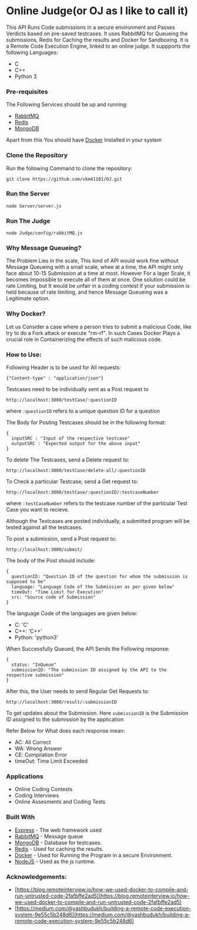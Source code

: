 # Online Judge(or OJ as I like to call it)

This API Runs Code submissions in a secure environment and Passes Verdicts based
 on pre-saved testcases. It uses RabbitMQ for Queueing the submissions, Redis for Caching the results and Docker for Sandboxing. It is a Remote Code Execution Engine, linked to an online judge. It suppports the following Languages:

 * C
 * C++
 * Python 3

 ### Pre-requisites

 The Following Services should be up and running:
 * [RabbitMQ](https://www.rabbitmq.com/download.html)
 * [Redis](https://redis.io/download)
 * [MongoDB](https://docs.mongodb.com/manual/installation/)

 Apart from this You should have [Docker](https://docs.docker.com/engine/install/) Installed in your system

 ### Clone the Repository

 Run the following Command to clone the repository:
 ```
 git clone https://github.com/vkm41101/OJ.git
 ```

 ### Run the Server

 ```
node Server/server.js
 ```

 ### Run The Judge

 ```
node Judge/config/rabbitMQ.js
 ```

 ### Why Message Queueing?

 The Problem Lies in the scale, This kind of API would work fine without Message Queueing with a small scale, whee at a time, the API might only face about 10-15 Submission at a time at most. However For a lager Scale, it becomes Impossible to execute all of them at once. One solution could be rate Limiting, but It would be unfair in a coding contest if your submission is held because of rate limiting, and hence Message Queueing was a Legitimate option.

 ### Why Docker?

 Let us Consider a case where a person tries to submit a malicious Code, like try to do a Fork attack or execute "rm-rf". In such Cases Docker Plays a crucial role in Containerizing the effects of such malicious code.


 ### How to Use:

Following Header is to be used for All requests:
```
{"Content-type" : "application/json"}
```
Testcases need to be individually sent as a Post request to
```
http://localhost:3000/testCase/:questionID
```
where `:questionID` refers to a unique question ID for a question

The Body for Posting Testcases should be in the following format:

```
{
  inputSRC : "Input of the respective testcase"
  outputSRC : "Expected output for the above input"
}
```

To delete The Testcases, send a Delete request to:

```
http://localhost:3000/testCase/delete-all/:questionID
```

To Check a particular Testcase, send a Get request to:
```
http://localhost:3000/testCase/:questionID/:testcaseNumber
```

where `:testCaseNumber` refers to the testcase number of the particular Test Case you want to recieve.

Although the Testcases are posted individually, a submitted program will be tested against all the testcases.

To post a submission, send a Post request to:

```
http://localhost:3000/submit/
```

The body of the Post should include:

```
{
  questionID: "Question ID of the question for whom the submission is supposed to be"
  language: "Language Code of the Submission as per given below"
  timeOut: "Time Limit for Execution"
  src: "Source code of Submission"
}
```

The language Code of the languages are given below:

* C: 'C'
* C++: 'C++'
* Python: 'python3'

When Successfully Queued, the API Sends the Following response:
```
{
  status: "InQueue"
  submissionID: "The submission ID assigned by the API to the respective submission"
}
```

After this, the User needs to send Regular Get Requests to:
```
http://localhost:3000/result/:submissionID
```

To get updates about the Submission. Here `submissionID` is the Submission ID assigned to the submission by the application

Refer Below for What does each response mean:

* AC: All Correct
* WA: Wrong Answer
* CE: Compilation Error
* timeOut: Time Limit Exceeded

### Applications

* Online Coding Contests
* Coding Interviews
* Online Assesments and Coding Tests


### Built With

* [Express](https://expressjs.com/)     -  The web framework used
* [RabbitMQ](https://www.rabbitmq.com/) -  Message queue
* [MongoDB](https://www.mongodb.com/)   - Database for testcases.
* [Redis](https://redis.io/)           -  Used for caching the results.
* [Docker](https://www.docker.com/)    - Used for Running the Program in a secure Environment.
* [NodeJS](https://nodejs.org/en/)      -  Used as the js runtime.

### Acknowledgements:

* [https://blog.remoteinterview.io/how-we-used-docker-to-compile-and-run-untrusted-code-2fafbffe2ad5](https://blog.remoteinterview.io/how-we-used-docker-to-compile-and-run-untrusted-code-2fafbffe2ad5)
* [https://medium.com/@yashbudukh/building-a-remote-code-execution-system-9e55c5b248d6](https://medium.com/@yashbudukh/building-a-remote-code-execution-system-9e55c5b248d6)
